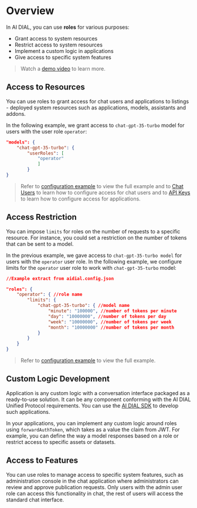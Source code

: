 # Overview

In AI DIAL, you can use **roles** for various purposes:

* Grant access to system resources
* Restrict access to system resources
* Implement a custom logic in applications
* Give access to specific system features

> Watch a [demo video](../video%20demos/demos/dial-roles-and-rate-limits) to learn more.

## Access to Resources

You can use roles to grant access for chat users and applications to listings - deployed system resources such as applications, models, assistants and addons. 

In the following example, we grant access to `chat-gpt-35-turbo` model for users with the user role `operator`:

```Json
"models": {
    "chat-gpt-35-turbo": {
        "userRoles": [
            "operator"
            ]
        }
}
```

> Refer to [configuration example](https://github.com/epam/ai-dial-core/blob/development/sample/aidial.config.json) to view the full example and to [Chat Users](/Roles%20and%20Access%20Control/chat-users) to learn how to configure access for chat users and to [API Keys](/Roles%20and%20Access%20Control/API%20Keys) to learn how to configure access for applications.

## Access Restriction

You can impose `limits` for roles on the number of requests to a specific resource. For instance, you could set a restriction on the number of tokens that can be sent to a model.

In the previous example, we gave access to `chat-gpt-35-turbo model` for users with the `operator` user role. In the following example, we configure limits for the `operator` user role to work with `chat-gpt-35-turbo` model:

```Json
//Example extract from aidial.config.json

"roles": {
    "operator": { //role name
        "limits": {
            "chat-gpt-35-turbo": { //model name
                "minute": "100000", //number of tokens per minute
                "day": "10000000", //number of tokens per day
                "week": "10000000", //number of tokens per week
                "month": "10000000" //number of tokens per month
            }
        }
    }
}
```

> Refer to [configuration example](https://github.com/epam/ai-dial-core/blob/development/sample/aidial.config.json) to view the full example.

## Custom Logic Development 

Application is any custom logic with a conversation interface packaged as a ready-to-use solution. It can be any component conforming with the AI DIAL Unified Protocol requirements. You can use the [AI DIAL SDK](https://github.com/epam/ai-dial-sdk) to develop such applications.

In your applications, you can implement any custom logic around roles using `forwardAuthToken`, which takes as a value the claim from JWT. For example, you can define the way a model responses based on a role or restrict access to specific assets or datasets. 

## Access to Features

You can use roles to manage access to specific system features, such as administration console in the chat application where administrators can review and approve publication requests. Only users with the admin user role can access this functionality in chat, the rest of users will access the standard chat interface.



